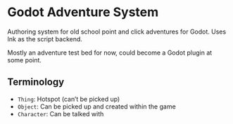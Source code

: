 # Godot Adventure System

Authoring system for old school point and click adventures for Godot. Uses Ink as the script backend.

Mostly an adventure test bed for now, could become a Godot plugin at some point.

## Terminology
* `Thing`: Hotspot (can’t be picked up)
* `Object`: Can be picked up and created within the game
* `Character`: Can be talked with 